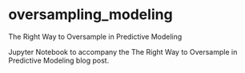 # oversampling_modeling
The Right Way to Oversample in Predictive Modeling

Jupyter Notebook to accompany the The Right Way to Oversample in Predictive Modeling blog post.
